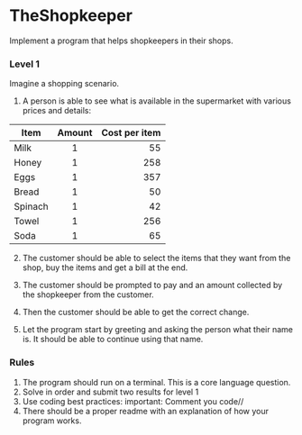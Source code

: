 # TheShopkeeper

Implement a program that helps shopkeepers in their shops.

### Level 1

Imagine a shopping scenario. 

1. A person is able to see what is available in the supermarket with various prices and details:

| Item     | Amount | Cost per item |
| -------- |:------:| ----:|
| Milk     | 1      | 55   |
| Honey    | 1      | 258  |
| Eggs     | 1      | 357  |
| Bread    | 1      | 50   |
| Spinach  | 1      | 42   |
| Towel    | 1      | 256  |
| Soda     | 1      | 65   |



2. The customer should be able to select the items that they want from the shop, buy the items and get a bill at the end.

3. The customer should be prompted to pay and an amount collected by the shopkeeper from the customer.

4. Then the customer should be able to get the correct change.

5. Let the program start by greeting and asking the person what their name is. It should be able to continue using that name.


### Rules
1. The program should run on a terminal. This is a core language question.
2. Solve in order and submit two results for level 1
3. Use coding best practices:
    important: Comment you code//
4. There should be a proper readme with an explanation of how your program works.







